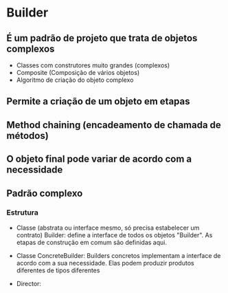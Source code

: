 # Builder

## É um padrão de projeto que trata de objetos complexos
- Classes com construtores muito grandes (complexos)
- Composite (Composição de vários objetos)
- Algoritmo de criação do objeto complexo 

## Permite a criação de um objeto em etapas

## Method chaining (encadeamento de chamada de métodos)

## O objeto final pode variar de acordo com a necessidade

## Padrão complexo

### Estrutura

- Classe (abstrata ou interface mesmo, só precisa estabelecer um contrato) Builder: define a interface de todos os objetos "Builder". As etapas de construção em comum são definidas aqui.

- Classe ConcreteBuilder: Builders concretos implementam a interface de acordo com a sua necessidade. Elas podem produzir produtos diferentes de tipos diferentes 

- Director: 

